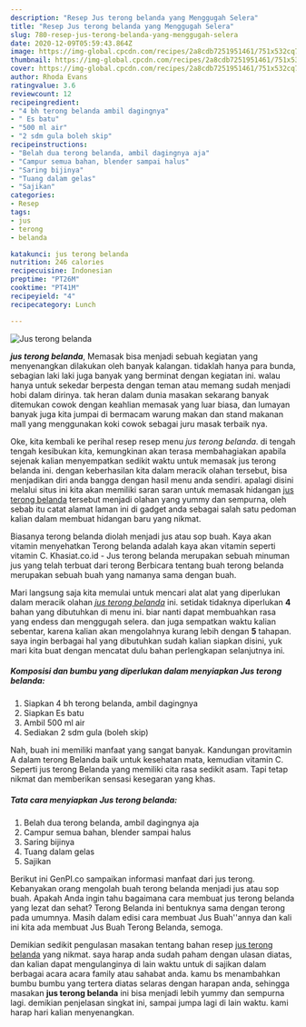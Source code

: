 ```yaml
---
description: "Resep Jus terong belanda yang Menggugah Selera"
title: "Resep Jus terong belanda yang Menggugah Selera"
slug: 780-resep-jus-terong-belanda-yang-menggugah-selera
date: 2020-12-09T05:59:43.864Z
image: https://img-global.cpcdn.com/recipes/2a8cdb7251951461/751x532cq70/jus-terong-belanda-foto-resep-utama.jpg
thumbnail: https://img-global.cpcdn.com/recipes/2a8cdb7251951461/751x532cq70/jus-terong-belanda-foto-resep-utama.jpg
cover: https://img-global.cpcdn.com/recipes/2a8cdb7251951461/751x532cq70/jus-terong-belanda-foto-resep-utama.jpg
author: Rhoda Evans
ratingvalue: 3.6
reviewcount: 12
recipeingredient:
- "4 bh terong belanda ambil dagingnya"
- " Es batu"
- "500 ml air"
- "2 sdm gula boleh skip"
recipeinstructions:
- "Belah dua terong belanda, ambil dagingnya aja"
- "Campur semua bahan, blender sampai halus"
- "Saring bijinya"
- "Tuang dalam gelas"
- "Sajikan"
categories:
- Resep
tags:
- jus
- terong
- belanda

katakunci: jus terong belanda 
nutrition: 246 calories
recipecuisine: Indonesian
preptime: "PT26M"
cooktime: "PT41M"
recipeyield: "4"
recipecategory: Lunch

---
```



![Jus terong belanda](https://img-global.cpcdn.com/recipes/2a8cdb7251951461/751x532cq70/jus-terong-belanda-foto-resep-utama.jpg)

<b><i>jus terong belanda</i></b>, Memasak bisa menjadi sebuah kegiatan yang menyenangkan dilakukan oleh banyak kalangan. tidaklah hanya para bunda, sebagian laki laki juga banyak yang berminat dengan kegiatan ini. walau hanya untuk sekedar berpesta dengan teman atau memang sudah menjadi hobi dalam dirinya. tak heran dalam dunia masakan sekarang banyak ditemukan cowok dengan keahlian memasak yang luar biasa, dan lumayan banyak juga kita jumpai di bermacam warung makan dan stand makanan mall yang menggunakan koki cowok sebagai juru masak terbaik nya.

Oke, kita kembali ke perihal resep resep menu <i>jus terong belanda</i>. di tengah tengah kesibukan kita, kemungkinan akan terasa membahagiakan apabila sejenak kalian menyempatkan sedikit waktu untuk memasak jus terong belanda ini. dengan keberhasilan kita dalam meracik olahan tersebut, bisa menjadikan diri anda bangga dengan hasil menu anda sendiri. apalagi disini melalui situs ini kita akan memiliki saran saran untuk memasak hidangan <u>jus terong belanda</u> tersebut menjadi olahan yang yummy dan sempurna, oleh sebab itu catat alamat laman ini di gadget anda sebagai salah satu pedoman kalian dalam membuat hidangan baru yang nikmat.

Biasanya terong belanda diolah menjadi jus atau sop buah. Kaya akan vitamin menyehatkan Terong belanda adalah kaya akan vitamin seperti vitamin C. Khasiat.co.id - Jus terong belanda merupakan sebuah minuman jus yang telah terbuat dari terong Berbicara tentang buah terong belanda merupakan sebuah buah yang namanya sama dengan buah.


Mari langsung saja kita memulai untuk mencari alat alat yang diperlukan dalam meracik olahan <u><i>jus terong belanda</i></u> ini. setidak tidaknya diperlukan <b>4</b> bahan yang dibutuhkan di menu ini. biar nanti dapat membuahkan rasa yang endess dan menggugah selera. dan juga sempatkan waktu kalian sebentar, karena kalian akan mengolahnya kurang lebih dengan <b>5</b> tahapan. saya ingin berbagai hal yang dibutuhkan sudah kalian siapkan disini, yuk mari kita buat dengan mencatat dulu bahan perlengkapan selanjutnya ini.

<!--inarticleads1-->

##### Komposisi dan bumbu yang diperlukan dalam menyiapkan Jus terong belanda:

1. Siapkan 4 bh terong belanda, ambil dagingnya
1. Siapkan  Es batu
1. Ambil 500 ml air
1. Sediakan 2 sdm gula (boleh skip)


Nah, buah ini memiliki manfaat yang sangat banyak. Kandungan provitamin A dalam terong Belanda baik untuk kesehatan mata, kemudian vitamin C. Seperti jus terong Belanda yang memiliki cita rasa sedikit asam. Tapi tetap nikmat dan memberikan sensasi kesegaran yang khas. 

<!--inarticleads2-->

##### Tata cara menyiapkan Jus terong belanda:

1. Belah dua terong belanda, ambil dagingnya aja
1. Campur semua bahan, blender sampai halus
1. Saring bijinya
1. Tuang dalam gelas
1. Sajikan


Berikut ini GenPI.co sampaikan informasi manfaat dari jus terong. Kebanyakan orang mengolah buah terong belanda menjadi jus atau sop buah. Apakah Anda ingin tahu bagaimana cara membuat jus terong belanda yang lezat dan sehat? Terong Belanda ini bentuknya sama dengan terong pada umumnya. Masih dalam edisi cara membuat Jus Buah&#39;&#39;annya dan kali ini kita ada membuat Jus Buah Terong Belanda, semoga. 

Demikian sedikit pengulasan masakan tentang bahan resep <u>jus terong belanda</u> yang nikmat. saya harap anda sudah paham dengan ulasan diatas, dan kalian dapat mengulanginya di lain waktu untuk di sajikan dalam berbagai acara acara family atau sahabat anda. kamu bs menambahkan bumbu bumbu yang tertera diatas selaras dengan harapan anda, sehingga masakan <b>jus terong belanda</b> ini bisa menjadi lebih yummy dan sempurna lagi. demikian penjelasan singkat ini, sampai jumpa lagi di lain waktu. kami harap hari kalian menyenangkan.
